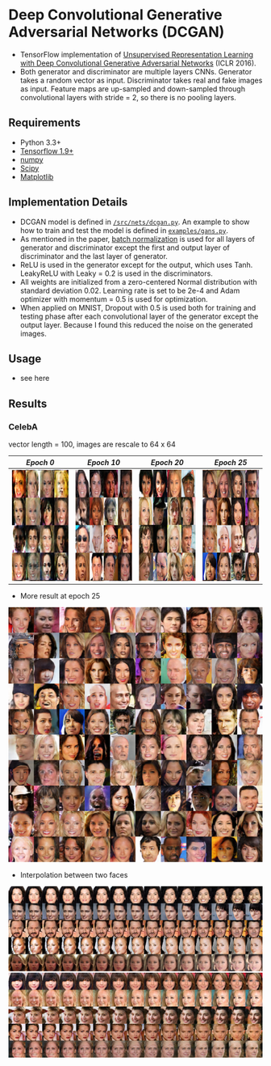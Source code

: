 # Deep Convolutional Generative Adversarial Networks (DCGAN)

- TensorFlow implementation of [Unsupervised Representation Learning with Deep Convolutional Generative Adversarial Networks](https://arxiv.org/abs/1511.06434) (ICLR 2016). 
- Both generator and discriminator are multiple layers CNNs. Generator takes a random vector as input. Discriminator takes real and fake images as input. Feature maps are up-sampled and down-sampled through convolutional layers with stride = 2, so there is no pooling layers.
 
## Requirements
- Python 3.3+
- [Tensorflow 1.9+](https://www.tensorflow.org/)
- [numpy](http://www.numpy.org/)
- [Scipy](https://www.scipy.org/)
- [Matplotlib](https://matplotlib.org/)

## Implementation Details
- DCGAN model is defined in [`/src/nets/dcgan.py`](/src/nets/dcgan.py). An example to show how to train and test the model is defined in [`examples/gans.py`](examples/gans.py).
- As mentioned in the paper, [batch normalization](https://arxiv.org/abs/1502.03167) is used for all layers of generator and discriminator except the first and output layer of discriminator and the last layer of generator.
- ReLU is used in the generator except for the output, which uses Tanh. LeakyReLU with Leaky = 0.2 is used in the discriminators.
- All weights are initialized from a zero-centered Normal distribution with standard deviation 0.02. Learning rate is set to be 2e-4 and Adam optimizer with momentum = 0.5 is used for optimization.
- When applied on MNIST, Dropout with 0.5 is used both for training and testing phase after each convolutional layer of the generator except the output layer. Because I found this reduced the noise on the generated images.

## Usage 
- see here

## Results

### CelebA
vector length = 100, images are rescale to 64 x 64

*Epoch 0* | *Epoch 10* |*Epoch 20* | *Epoch 25* |
:--: | :---: | :--: | :---: | 
<img src = 'figs/face/generate_im_0.png' height = '220px' width = '220px'> | <img src = 'figs/face/generate_im_10.png' height = '220px' width = '220px'>|<img src = 'figs/face/generate_im_20.png' height = '220px' width = '220px'> | <img src = 'figs/face/generate_im_25.png' height = '220px' width = '220px'>

- More result at epoch 25

![finalface](figs/face/final.png)
- Interpolation between two faces

![interp1](figs/face/interpolate_22.png)
![interp2](figs/face/interpolate_24.png)


